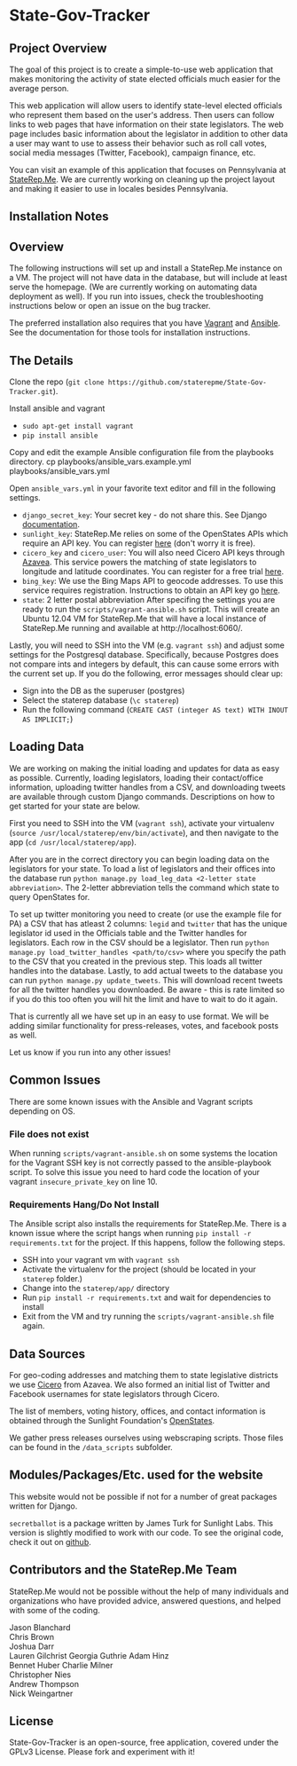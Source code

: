 State-Gov-Tracker
=================

Project Overview
----------------
The goal of this project is to create a simple-to-use web application that makes monitoring the activity of state elected officials  much easier for the average person. 

This web application will allow users to identify state-level elected officials who represent them based on the user's address. Then users can follow links to web pages that have information on their state legislators. The web page includes basic information about the legislator in addition to other data a user may want to use to assess their behavior such as roll call votes, social media messages (Twitter, Facebook), campaign finance, etc.

You can visit an example of this application that focuses on Pennsylvania at [StateRep.Me](www.staterep.me). We are currently working on cleaning up the project layout and making it easier to use in locales besides Pennsylvania.

Installation Notes
------------

## Overview ##
The following instructions will set up and install a StateRep.Me instance on a VM. The project will not have data in the database, but will include at least serve the homepage. (We are currently working on automating data deployment as well). If you run into issues, check the troubleshooting instructions below or open an issue on the bug tracker.

The preferred installation also requires that you have [Vagrant](http://www.vagrantup.com/) and [Ansible](http://ansible.cc/). See the documentation for those tools for installation instructions.

## The Details ##
Clone the repo (`git clone https://github.com/staterepme/State-Gov-Tracker.git`).

Install ansible and vagrant
+ `sudo apt-get install vagrant`
+ `pip install ansible`

Copy and edit the example Ansible configuration file from the playbooks directory.
    cp playbooks/ansible_vars.example.yml playbooks/ansible_vars.yml

Open `ansible_vars.yml` in your favorite text editor and fill in the following settings.

+ `django_secret_key`: Your secret key - do not share this. See Django [documentation](https://docs.djangoproject.com/en/dev/ref/settings/#secret-key).
+ `sunlight_key`: StateRep.Me relies on some of the OpenStates APIs which require an API key. You can register [here](http://services.sunlightlabs.com/accounts/register/) (don't worry it is free).
+ `cicero_key` and `cicero_user`: You will also need Cicero API keys through [Azavea](http://www.azavea.com/products/cicero/). This service powers the matching of state legislators to longitude and latitude coordinates. You can register for a free trial [here](http://www.azavea.com/products/cicero/free-trial/).
+ `bing_key`: We use the Bing Maps API to geocode addresses. To use this service requires registration. Instructions to obtain an API key go [here](http://msdn.microsoft.com/en-us/library/ff428642.aspx).
+ `state`: 2 letter postal abbreviation 
After specifing the settings you are ready to run the `scripts/vagrant-ansible.sh` script. This will create an Ubuntu 12.04 VM for StateRep.Me that will have a local instance of StateRep.Me running and available at http://localhost:6060/.

Lastly, you will need to SSH into the VM (e.g. `vagrant ssh`) and adjust some settings for the Postgresql database. Specifically, because Postgres does not compare ints and integers by default, this can cause some errors with the current set up. If you do the following, error messages should clear up:
+ Sign into the DB as the superuser (postgres)
+ Select the staterep database (`\c staterep`)
+ Run the following command (`CREATE CAST (integer AS text) WITH INOUT AS IMPLICIT;`)

## Loading Data ##
We are working on making the initial loading and updates for data as easy as possible. Currently, loading legislators, loading their contact/office information, uploading twitter handles from a CSV, and downloading tweets are available through custom Django commands. Descriptions on how to get started for your state are below.

First you need to SSH into the VM (`vagrant ssh`), activate your virtualenv (`source /usr/local/staterep/env/bin/activate`), and then navigate to the app (`cd /usr/local/staterep/app`).

After you are in the correct directory you can begin loading data on the legislators for your state. To load a list of legislators and their offices into the database run  `python manage.py load_leg_data <2-letter state abbreviation>`. The 2-letter abbreviation tells the command which state to query OpenStates for.

To set up twitter monitoring you need to create (or use the example file for PA) a CSV that has atleast 2 columns: `legid` and `twitter` that has the unique legislator id used in the Officials table and the Twitter handles for legislators. Each row in the CSV should be a legislator. Then run `python manage.py load_twitter_handles <path/to/csv>` where you specify the path to the CSV that you created in the previous step. This loads all twitter handles into the database. Lastly, to add actual tweets to the database you can run `python manage.py update_tweets`. This will download recent tweets for all the twitter handles you downloaded. Be aware - this is rate limited so if you do this too often you will hit the limit and have to wait to do it again.

That is currently all we have set up in an easy to use format. We will be adding similar functionality for press-releases, votes, and facebook posts as well.

Let us know if you run into any other issues!

## Common Issues ##
There are some known issues with the Ansible and Vagrant scripts depending on OS.

### File does not exist ###
When running `scripts/vagrant-ansible.sh` on some systems the location for the Vagrant SSH key is not correctly passed to the ansible-playbook script. To solve this issue you need to hard code the location of your vagrant `insecure_private_key` on line 10.

### Requirements Hang/Do Not Install ###
The Ansible script also installs the requirements for StateRep.Me. There is a known issue where the script hangs when running `pip install -r requirements.txt` for the project. If this happens, follow the following steps.
+ SSH into your vagrant vm with `vagrant ssh`
+ Activate the virtualenv for the project (should be located in your `staterep` folder.)
+ Change into the `staterep/app/` directory
+ Run `pip install -r requirements.txt` and wait for dependencies to install
+ Exit from the VM and try running the `scripts/vagrant-ansible.sh` file again.

Data Sources
------------
For geo-coding addresses and matching them to state legislative districts we use [Cicero](http://www.azavea.com/products/cicero/) from Azavea. We also formed an initial list of Twitter and Facebook usernames for state legislators through Cicero.

The list of members, voting history, offices, and contact information is obtained through the Sunlight Foundation's [OpenStates](http://openstates.org/).

We gather press releases ourselves using webscraping scripts. Those files can be found in the `/data_scripts` subfolder.

Modules/Packages/Etc. used for the website
------------

This website would not be possible if not for a number of great packages written for Django.

`secretballot` is a package written by James Turk for Sunlight Labs. This version is slightly modified to work with our code. To see the original code, check it out on [github](https://github.com/sunlightlabs/django-secretballot).

Contributors and the StateRep.Me Team
------------
StateRep.Me would not be possible without the help of many individuals and organizations who have provided advice, answered questions, and helped with some of the coding.

Jason Blanchard  
Chris Brown  
Joshua Darr  
Lauren Gilchrist 
Georgia Guthrie
Adam Hinz  
Bennet Huber
Charlie Milner  
Christopher Nies  
Andrew Thompson  
Nick Weingartner  

License
------------

State-Gov-Tracker is an open-source, free application, covered under the GPLv3 License. Please fork and experiment with it!

